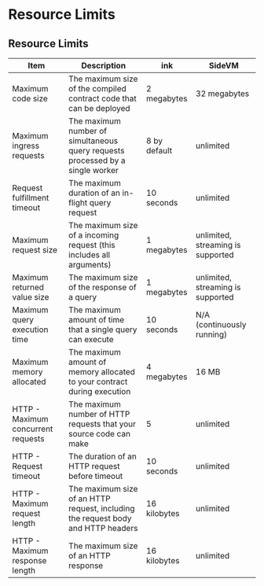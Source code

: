 # Resource Limits

## Resource Limits <a href="#resource-limits" id="resource-limits"></a>

| Item                              | Description                                                                      | ink          | SideVM                            |
| --------------------------------- | -------------------------------------------------------------------------------- | ------------ | --------------------------------- |
| Maximum code size                 | The maximum size of the compiled contract code that can be deployed              | 2 megabytes  | 32 megabytes                      |
| Maximum ingress requests          | The maximum number of simultaneous query requests processed by a single worker   | 8 by default | unlimited                         |
| Request fulfillment timeout       | The maximum duration of an in-flight query request                               | 10 seconds   | unlimited                         |
| Maximum request size              | The maximum size of a incoming request (this includes all arguments)             | 1 megabytes  | unlimited, streaming is supported |
| Maximum returned value size       | The maximum size of the response of a query                                      | 1 megabytes  | unlimited, streaming is supported |
| Maximum query execution time      | The maximum amount of time that a single query can execute                       | 10 seconds   | N/A (continuously running)        |
| Maximum memory allocated          | The maximum amount of memory allocated to your contract during execution         | 4 megabytes  | 16 MB                             |
| HTTP - Maximum concurrent requests| The maximum number of HTTP requests that your source code can make               | 5            | unlimited                         |
| HTTP - Request timeout            | The duration of an HTTP request before timeout                                   | 10 seconds   | unlimited                         |
| HTTP - Maximum request length     | The maximum size of an HTTP request, including the request body and HTTP headers | 16 kilobytes | unlimited                         |
| HTTP - Maximum response length    | The maximum size of an HTTP response                                             | 16 kilobytes | unlimited                         |
